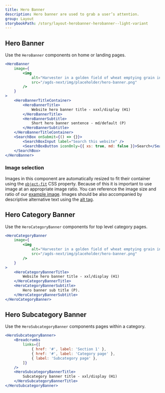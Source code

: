 ```yaml
---
title: Hero Banner
description: Hero banner are used to grab a user’s attention.
group: Layout
storybookPath: /story/layout-herobanner-herobanner--light-variant
---
```


## Hero Banner

Use the `HeroBanner` components on home or landing pages.

```jsx live
<HeroBanner
	image={
		<img
			alt="Harvester in a golden field of wheat emptying grain into a chaser bin moving alongside it."
			src="/agds-next/img/placeholder/hero-banner.png"
		/>
	}
>
	<HeroBannerTitleContainer>
		<HeroBannerTitle>
			Website hero banner title - xxxl/display (H1)
		</HeroBannerTitle>
		<HeroBannerSubtitle>
			Short hero banner sentence - md/default (P)
		</HeroBannerSubtitle>
	</HeroBannerTitleContainer>
	<SearchBox onSubmit={() => {}}>
		<SearchBoxInput label="Search this website" />
		<SearchBoxButton iconOnly={{ xs: true, md: false }}>Search</SearchBoxButton>
	</SearchBox>
</HeroBanner>
```

### Image selection

Images in this component are automatically resized to fit their container using the [`object-fit`](https://developer.mozilla.org/en-US/docs/Web/CSS/object-fit) CSS property. Because of this it is important to use image at an appropriate image ratio. You can reference the image size and ratio of our [example image](/agds-next/img/placeholder/hero-banner.png). Images should be also accompanied by descriptive alternative text using the [alt tag](https://developer.mozilla.org/en-US/docs/Web/HTML/Element/img#attr-alt).

## Hero Category Banner

Use the `HeroCategoryBanner` components for top level category pages.

```jsx live
<HeroCategoryBanner
	image={
		<img
			alt="Harvester in a golden field of wheat emptying grain into a chaser bin moving alongside it."
			src="/agds-next/img/placeholder/hero-banner.png"
		/>
	}
>
	<HeroCategoryBannerTitle>
		Website hero banner title - xxl/display (H1)
	</HeroCategoryBannerTitle>
	<HeroCategoryBannerSubtitle>
		Hero banner sub title (P).
	</HeroCategoryBannerSubtitle>
</HeroCategoryBanner>
```

## Hero Subcategory Banner

Use the `HeroSubcategoryBanner` components pages within a category.

```jsx live
<HeroSubcategoryBanner>
	<Breadcrumbs
		links={[
			{ href: '#', label: 'Section 1' },
			{ href: '#', label: 'Category page' },
			{ label: 'Subcategory page' },
		]}
	/>
	<HeroSubcategoryBannerTitle>
		Subcategory banner title - xxl/display (H1)
	</HeroSubcategoryBannerTitle>
</HeroSubcategoryBanner>
```
